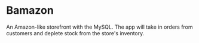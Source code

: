 # Bamazon
An Amazon-like storefront with the MySQL. The app will take in orders from customers and deplete stock from the store's inventory.
